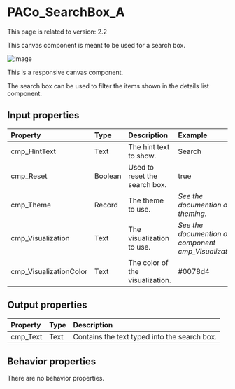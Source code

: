 # PACo_SearchBox_A

This page is related to version: 2.2

This canvas component is meant to be used for a search box.

![image](https://user-images.githubusercontent.com/35654198/235981615-a3eba4ed-f2b6-4cbc-be71-c3661f3cc59f.png)

This is a responsive canvas component.

The search box can be used to filter the items shown in the details list component.

## **Input properties**

| Property | Type | Description | Example |
| :--- | :--- | :--- | :--- |
| cmp_HintText | Text | The hint text to show. | Search |
| cmp_Reset | Boolean | Used to reset the search box. | true |
| cmp_Theme | Record | The theme to use. | *See the documention on theming.* |
| cmp_Visualization | Text | The visualization to use. | *See the documention on the component cmp_Visualization_A.* |
| cmp_VisualizationColor | Text | The color of the visualization. | #0078d4 |

## **Output properties**

| Property | Type | Description |
| :--- | :--- | :--- |
| cmp_Text | Text | Contains the text typed into the search box. |

## **Behavior properties**

There are no behavior properties.
